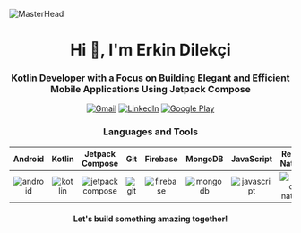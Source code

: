 ![MasterHead](https://miro.medium.com/v2/resize:fit:1400/1*0OX3QKBYPEQ6qvcSIvke1A.png)
<h1 align="center">Hi 👋, I'm Erkin Dilekçi</h1>
<h3 align="center">Kotlin Developer with a Focus on Building Elegant and Efficient Mobile Applications Using Jetpack Compose</h3>
<p align="center">
	<a href="mailto:dilekcierkin@gmail.com"><img src="https://img.icons8.com/bubbles/75/000000/gmail.png" alt="Gmail"/></a>
	<a href="https://www.linkedin.com/in/erkin-dilekçi-927777216/"><img src="https://img.icons8.com/bubbles/75/000000/linkedin.png" alt="LinkedIn"/></a>
	<a href="https://play.google.com/store/apps/developer?id=Erkin+Dilekci"><img src="https://img.icons8.com/bubbles/75/000000/google-play.png" alt="Google Play"/></a>
</p>

  <div align="center">
  <h3 align="center">Languages and Tools</h3>

| Android | Kotlin | Jetpack Compose | Git | Firebase | MongoDB | JavaScript | React Native | Java | Python |
| :-: | :-: | :-: | :-: | :-: | :-: | :-: | :-: | :-: | :-: |
|<img align="center" src="https://developer.android.com/images/logos/android.svg" alt="android" width="40" height="40"/>|<img align="center" src="https://www.vectorlogo.zone/logos/kotlinlang/kotlinlang-icon.svg" alt="kotlin" width="30" height="30"/>|<img align="center" src="https://tabris.com/wp-content/uploads/2021/06/jetpack-compose-icon_RGB.png" alt="jetpack compose" width="50" height="50"/>|<img align="center" src="https://www.vectorlogo.zone/logos/git-scm/git-scm-icon.svg" alt="git" width="40" height="40"/>|<img align="center" src="https://www.vectorlogo.zone/logos/firebase/firebase-icon.svg" alt="firebase" width="40" height="40"/>|<img align="center" src="https://cdn.iconscout.com/icon/free/png-256/free-mongodb-3629020-3030245.png" alt="mongodb" width="40" height="40"/>|<img align="center" src="https://cdn-icons-png.flaticon.com/512/5968/5968292.png" alt="javascript" width="40" height="40"/>|<img align="center" src="https://reactnative.dev/img/header_logo.svg" alt="react native" width="40" height="40"/>|<img align="center" src="https://raw.githubusercontent.com/devicons/devicon/master/icons/java/java-original.svg" alt="java" width="40" height="40"/>|<img align="center" src="https://raw.githubusercontent.com/devicons/devicon/master/icons/python/python-original.svg" alt="python" width="40" height="40"/>|
  <h4>Let's build something amazing together!</h4>
</div>

